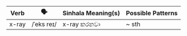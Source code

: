 | Verb  | 🗣️          | Sinhala Meaning(s) | Possible Patterns |
| ----- | ---------- | ------------------ | ----------------- |
| x-ray | /ˈeks reɪ/ | x-ray කරනවා         | ~ sth             |